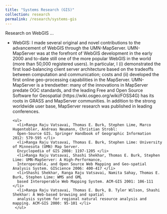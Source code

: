 ```yaml
---
title: "Systems Research (GIS)"
collection: research
permalink: /research/systems-gis
---
```


Research on WebGIS ...

<ul>
  <li>WebGIS: I made several original and novel contributions to the advancement of WebGIS through the UMN-MapServer. 
    UMN-MapServer was at the forefront of WebGIS development in the early 2000 and to-date still one of the more popular 
    WebGIS in the world (more than 50,000 registered users). In particular, I (i) demonstrated the first load-balancing 
    client server architecture based on the tradeoffs between computation and communication; costs and (ii) developed 
    the first online geo-processing capabilities in the MapServer. UMN-MapServer is a trendsetter: many of the innovations 
    in MapServer predate OGC standards, and the leading Free and Open Source Software for Geospatial 
    (https://wiki.osgeo.org/wiki/FOSS4G) has its roots in GRASS and MapServer communities. In addition to the strong 
    worldwide user base, MapServer research was published in leading conferences. 
    
    <ul>
      <li>Ranga Raju Vatsavai, Thomas E. Burk, Stephen Lime, Marco Hugentobler, Andreas Neumann, Christian Strobl: 
      Open-Source GIS. Springer Handbook of Geographic Information 2012: 579-595 </li>
      <li>Ranga Raju Vatsavai, Thomas E. Burk, Stephen Lime: University of Minnesota (UMN) Map Server. 
      Encyclopedia of GIS 2008: 1197-1205 </li>
      <li>Ranga Raju Vatsavai, Shashi Shekhar, Thomas E. Burk, Stephen Lime: UMN-MapServer: A High-Performance, 
      Interoperable, and Open Source Web Mapping and Geo-spatial Analysis System. GIScience 2006: 400-417 </li>
      <li>Shashi Shekhar, Ranga Raju Vatsavai, Namita Sahay, Thomas E. Burk, Stephen Lime: WMS and GML 
      based Interoperable Web Mapping System. ACM-GIS 2001: 106-111 </li>
      <li>Ranga Raju Vatsavai, Thomas E. Burk, B. Tyler Wilson, Shashi Shekhar: A Web-based browsing and spatial 
      analysis system for regional natural resource analysis and mapping. ACM-GIS 2000: 95-101 </li>
     </ul>
  </li>
</ul>
      
      
